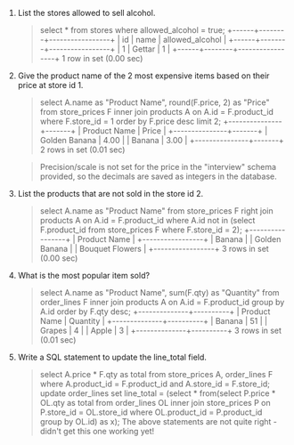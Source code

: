 1. List the stores allowed to sell alcohol.

	> select * from stores where allowed_alcohol = true;
+------+--------+-----------------+
| id   | name   | allowed_alcohol |
+------+--------+-----------------+
|    1 | Gettar |               1 |
+------+--------+-----------------+
1 row in set (0.00 sec)




2. Give the product name of the 2 most expensive items based on their price at store id 1.

	> select A.name as "Product Name", round(F.price, 2) as "Price" from store_prices F inner join products A on A.id = F.product_id where F.store_id = 1 order by F.price desc limit 2;
+---------------+-------+
| Product Name  | Price |
+---------------+-------+
| Golden Banana |  4.00 |
| Banana        |  3.00 |
+---------------+-------+
2 rows in set (0.01 sec)

	> Precision/scale is not set for the price in the "interview" schema provided, so the decimals are saved as integers in the database.




3. List the products that are not sold in the store id 2.

	> select A.name as "Product Name" from store_prices F right join products A on A.id = F.product_id where A.id not in (select F.product_id from store_prices F where F.store_id = 2);
+-----------------+
| Product Name    |
+-----------------+
| Banana          |
| Golden Banana   |
| Bouquet Flowers |
+-----------------+
3 rows in set (0.00 sec)




4. What is the most popular item sold?

	> select A.name as "Product Name", sum(F.qty) as "Quantity" from order_lines F inner join products A on A.id = F.product_id group by A.id order by F.qty desc;
+--------------+----------+
| Product Name | Quantity |
+--------------+----------+
| Banana       |       51 |
| Grapes       |        4 |
| Apple        |        3 |
+--------------+----------+
3 rows in set (0.01 sec)




5. Write a SQL statement to update the line_total field.

	> select A.price * F.qty as total from store_prices A, order_lines F where A.product_id = F.product_id and A.store_id = F.store_id;
	> update order_lines set line_total = (select * from(select P.price * OL.qty as total from order_lines OL inner join store_prices P on P.store_id = OL.store_id where OL.product_id = P.product_id group by OL.id) as x);
	> The above statements are not quite right - didn't get this one working yet!



